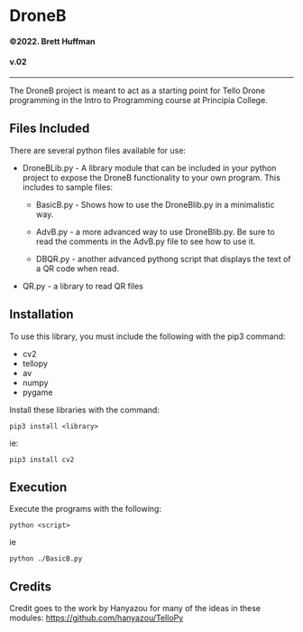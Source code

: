 # DroneB
#### ©2022. Brett Huffman
#### v.02
---------------------------------------

The DroneB project is meant to act as a starting point for Tello Drone programming in the Intro to Programming course at Principia College.

## Files Included
There are several python files available for use:

- DroneBLib.py - A library module that can be included in your python project to expose the DroneB functionality to your own program.  This includes to sample files:

    - BasicB.py - Shows how to use the DroneBlib.py in a minimalistic way.

    - AdvB.py - a more advanced way to use DroneBlib.py.  Be sure to read the comments in the AdvB.py file to see how to use it.

    - DBQR.py - another advanced pythong script that displays the text of a QR code when read.

- QR.py - a library to read QR files

## Installation
To use this library, you must include the following with the pip3 command:

- cv2
- tellopy
- av
- numpy
- pygame

Install these libraries with the command:

    pip3 install <library>

ie:

    pip3 install cv2

## Execution
Execute the programs with the following:

    python <script>

ie

    python ./BasicB.py

## Credits
Credit goes to the work by Hanyazou for many of the ideas in these modules:
https://github.com/hanyazou/TelloPy

